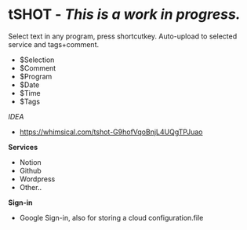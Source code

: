 # tSHOT - *This is a work in progress.*
Select text in any program, press shortcutkey. Auto-upload to selected service and tags+comment.
- $Selection
- $Comment
- $Program
- $Date
- $Time
- $Tags




*IDEA*
- https://whimsical.com/tshot-G9hofVqoBnjL4UQgTPJuao

**Services**
- Notion
- Github
- Wordpress
- Other..

**Sign-in**
- Google Sign-in, also for storing a cloud configuration.file
